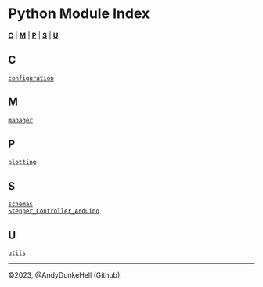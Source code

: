 # Python Module Index

[**C**](#cap-c) \| [**M**](#cap-m) \| [**P**](#cap-p) \| [**S**](#cap-s) \| [**U**](#cap-u)

## C

[`configuration`](source/configuration.md#module-configuration)

## M

[`manager`](source/manager.md#module-manager)

## P

[`plotting`](source/plotting.md#module-plotting)

## S

[`schemas`](source/schemas.md#module-schemas)  
[`Stepper_Controller_Arduino`](source/Stepper_Controller_Arduino.md#module-Stepper_Controller_Arduino)

## U

[`utils`](source/utils.md#module-utils)

---

©2023, \@AndyDunkeHell (Github). 